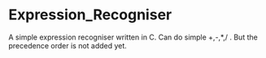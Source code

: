 Expression_Recogniser
=======================
A simple expression recogniser written in C. Can do simple +,-,*,/ . But the precedence order is not added yet.
